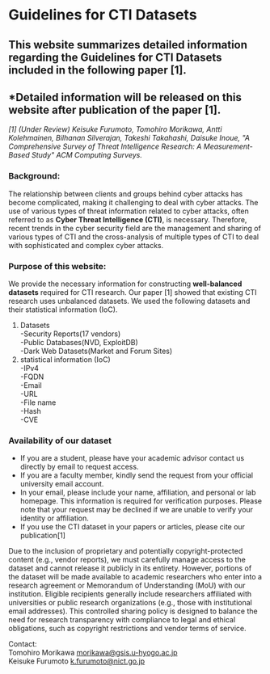 # Guidelines for CTI Datasets

## This website summarizes detailed information regarding the Guidelines for CTI Datasets included in the following paper [1].

## *Detailed information will be released on this website after publication of the paper [1].

*[1] (Under Review) Keisuke Furumoto, Tomohiro Morikawa, Antti Kolehmainen, Bilhanan Silverajan, Takeshi Takahashi, Daisuke Inoue, "A Comprehensive Survey of Threat Intelligence Research: A Measurement-Based Study" ACM Computing Surveys.*

### Background:<br>
The relationship between clients and groups behind cyber attacks has become complicated, making it challenging to deal with cyber attacks.
The use of various types of threat information related to cyber attacks, often referred to as **Cyber Threat Intelligence (CTI)**, is necessary.
Therefore, recent trends in the cyber security field are the management and sharing of various types of CTI and the cross-analysis of multiple types of CTI to deal with sophisticated and complex cyber attacks. 

### Purpose of this website:<br>
We provide the necessary information for constructing **well-balanced datasets** required for CTI research.
Our paper [1] showed that existing CTI research uses unbalanced datasets. We used the following datasets and their statistical information (IoC).

1. Datasets<br>
   -Security Reports(17 vendors)<br>
   -Public Databases(NVD, ExploitDB)<br>
   -Dark Web Datasets(Market and Forum Sites)<br>
2. statistical information (IoC)<br>
   -IPv4<br>
   -FQDN<br>
   -Email<br>
   -URL<br>
   -File name<br>
   -Hash<br>
   -CVE<br>

### Availability of our dataset
- If you are a student, please have your academic advisor contact us directly by email to request access. <br>
- If you are a faculty member, kindly send the request from your official university email account. <br>
- In your email, please include your name, affiliation, and personal or lab homepage. This information is required for verification purposes. Please note that your request may be declined if we are unable to verify your identity or affiliation.
- If you use the CTI dataset in your papers or articles, please cite our publication[1]

Due to the inclusion of proprietary and potentially copyright-protected content (e.g., vendor reports), we must carefully manage access to the dataset and cannot release it publicly in its entirety. However, portions of the dataset will be made available to academic researchers who enter into a research agreement or Memorandum of Understanding (MoU) with our institution. Eligible recipients generally include researchers affiliated with universities or public research organizations (e.g., those with institutional email addresses). This controlled sharing policy is designed to balance the need for research transparency with compliance to legal and ethical obligations, such as copyright restrictions and vendor terms of service.<br>

Contact:<br>
Tomohiro Morikawa
morikawa@gsis.u-hyogo.ac.jp<br>
Keisuke Furumoto
k.furumoto@nict.go.jp<br>

